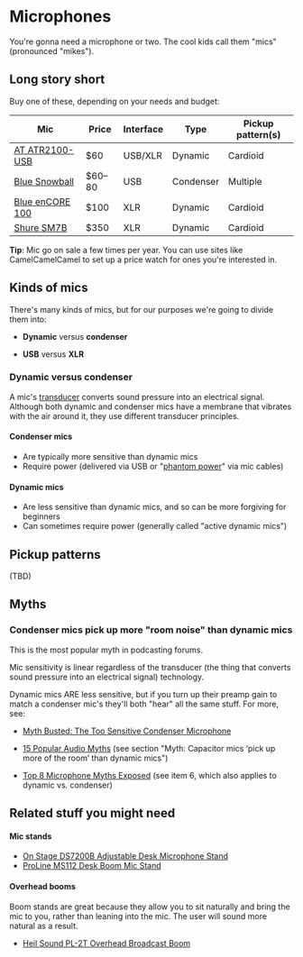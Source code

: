 Microphones
=======

You're gonna need a microphone or two. The cool kids call them "mics" (pronounced "mikes").

## Long story short

Buy one of these, depending on your needs and budget:

| Mic | Price | Interface | Type | Pickup pattern(s) |
| -- | -- | -- | -- | -- |
| [AT ATR2100-USB](http://www.amazon.com/dp/B004QJOZS4) | $60 | USB/XLR | Dynamic | Cardioid |
| [Blue Snowball](http://www.amazon.com/dp/B000EOPQ7E/?psc=1) | $60–80 | USB | Condenser | Multiple |
| [Blue enCORE 100](http://www.amazon.com/dp/B002SQJL9U/) | $100 | XLR | Dynamic | Cardioid |
| [Shure SM7B](http://www.amazon.com/dp/B0002E4Z8M/) | $350 | XLR | Dynamic | Cardioid |

**Tip**: Mic go on sale a few times per year. You can use sites like CamelCamelCamel to set up a price watch for ones you're interested in.

## Kinds of mics

There's many kinds of mics, but for our purposes we're going to divide them into:

* **Dynamic** versus **condenser**

* **USB** versus **XLR**

### Dynamic versus condenser

A mic's [transducer](https://en.wikipedia.org/wiki/Transducer) converts sound pressure into an electrical signal.  Although both dynamic and condenser mics have a membrane that vibrates with the air around it, they use different transducer principles.

#### Condenser mics

* Are typically more sensitive than dynamic mics
* Require power (delivered via USB or "[phantom power](https://en.wikipedia.org/wiki/Phantom_power)" via mic cables)

#### Dynamic mics

* Are less sensitive than dynamic mics, and so can be more forgiving for beginners
* Can sometimes require power (generally called "active dynamic mics")

## Pickup patterns

(TBD)

## Myths

### Condenser mics pick up more "room noise" than dynamic mics

This is the most popular myth in podcasting forums.

Mic sensitivity is linear regardless of the transducer (the thing that converts sound pressure into an electrical signal) technology.

Dynamic mics ARE less sensitive, but if you turn up their preamp gain to match a condenser mic's they'll both "hear" all the same stuff. For more, see:

* [Myth Busted: The Too Sensitive Condenser Microphone](http://www.homebrewedmusic.com/2009/12/30/myth-busted-the-too-sensitive-condenser-microphone/)

* [15 Popular Audio Myths](http://www.soundonsound.com/sos/mar14/articles/myths.htm) (see section "Myth: Capacitor mics ‘pick up more of the room’ than dynamic mics")

* [Top 8 Microphone Myths Exposed](http://blog.shure.com/top-8-microphone-myths-exposed/) (see item 6, which also applies to dynamic vs. condenser)

## Related stuff you might need

#### Mic stands

* [On Stage DS7200B Adjustable Desk Microphone Stand](http://www.amazon.com/dp/B0002M3OVI/)
* [ProLine MS112 Desk Boom Mic Stand](http://www.amazon.com/dp/B000J0N5TY/)

#### Overhead booms

Boom stands are great because they allow you to sit naturally and bring the mic to you, rather than leaning into the mic.  The user will sound more natural as a result.

* [Heil Sound PL-2T Overhead Broadcast Boom](http://www.amazon.com/dp/B000SZVZ74)